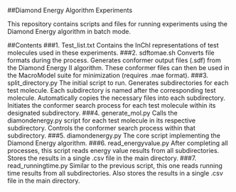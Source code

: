 
##Diamond Energy Algorithm Experiments

This repository contains scripts and files for running experiments using the Diamond Energy algorithm in batch mode.

##Contents
###1. Test_list.txt
Contains the InChI representations of test molecules used in these experiments.
###2. sdftomae.sh
Converts file formats during the process.
Generates conformer output files (.sdf) from the Diamond Energy II algorithm.
These conformer files can then be used in the MacroModel suite for minimization (requires .mae format).
###3. split_directory.py
The initial script to run.
Generates subdirectories for each test molecule.
Each subdirectory is named after the corresponding test molecule.
Automatically copies the necessary files into each subdirectory.
Initiates the conformer search process for each test molecule within its designated subdirectory.
###4. generate_mol.py
Calls the diamondenergy.py script for each test molecule in its respective subdirectory.
Controls the conformer search process within that subdirectory.
###5. diamondenergy.py
The core script implementing the Diamond Energy algorithm.
###6. read_energyvalue.py
After completing all processes, this script reads energy value results from all subdirectories.
Stores the results in a single .csv file in the main directory.
###7. read_runningtime.py
Similar to the previous script, this one reads running time results from all subdirectories.
Also stores the results in a single .csv file in the main directory.
